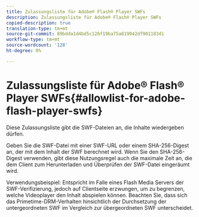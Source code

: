 ```yaml
---
title: Zulassungsliste für Adobe® Flash® Player SWFs
description: Zulassungsliste für Adobe® Flash® Player SWFs
copied-description: true
translation-type: tm+mt
source-git-commit: 89bdda1d4bd5c126f19ba75a819942df901183d1
workflow-type: tm+mt
source-wordcount: '128'
ht-degree: 0%

---
```



# Zulassungsliste für Adobe® Flash® Player SWFs{#allowlist-for-adobe-flash-player-swfs}

Diese Zulassungsliste gibt die SWF-Dateien an, die Inhalte wiedergeben dürfen.

Geben Sie die SWF-Datei mit einer SWF-URL oder einem SHA-256-Digest an, der mit dem Inhalt der SWF berechnet wird. Wenn Sie den SHA-256-Digest verwenden, gibt diese Nutzungsregel auch die maximale Zeit an, die dem Client zum Herunterladen und Überprüfen der SWF-Datei eingeräumt wird.

Verwendungsbeispiel: Entspricht im Falle eines Flash Media Servers der SWF-Verifizierung, jedoch auf Clientseite erzwungen, um zu begrenzen, welche Videoplayer den Inhalt abspielen können. Beachten Sie, dass sich das Primetime-DRM-Verhalten hinsichtlich der Durchsetzung der untergeordneten SWF im Vergleich zur übergeordneten SWF unterscheidet.
